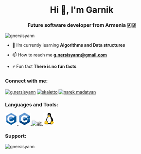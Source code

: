 <h1 align="center">Hi 👋, I'm Garnik</h1>
<h3 align="center">Future software developer from Armenia 🇦🇲</h3>

<p align="left"> <img src="https://komarev.com/ghpvc/?username=gnersisyann&label=Profile%20views&color=0e75b6&style=flat" alt="gnersisyann" /> </p>

- 🌱 I’m currently learning **Algorithms and Data structures**

- 📫 How to reach me **g.nersisyann@gmail.com**

- ⚡ Fun fact **There is no fun facts**

<h3 align="left">Connect with me:</h3>
<p align="left">
<a href="https://instagram.com/g.nersisyann" target="blank"><img align="center" src="https://raw.githubusercontent.com/rahuldkjain/github-profile-readme-generator/master/src/images/icons/Social/instagram.svg" alt="g.nersisyann" height="30" width="40" /></a>
<a href="https://www.leetcode.com/skaletto" target="blank"><img align="center" src="https://raw.githubusercontent.com/rahuldkjain/github-profile-readme-generator/master/src/images/icons/Social/leet-code.svg" alt="skaletto" height="30" width="40" /></a>
<a href="https://www.linkedin.com/in/garnik-nersisyan-5bab772a1" target="blank"><img align="center" src="https://raw.githubusercontent.com/rahuldkjain/github-profile-readme-generator/master/src/images/icons/Social/linked-in-alt.svg" alt="narek madatyan" height="30" width="40" /></a>
</p>

<h3 align="left">Languages and Tools:</h3>
<p align="left"> <a href="https://www.cprogramming.com/" target="_blank" rel="noreferrer"> <img src="https://raw.githubusercontent.com/devicons/devicon/master/icons/c/c-original.svg" alt="c" width="40" height="40"/> </a> <a href="https://www.w3schools.com/cpp/" target="_blank" rel="noreferrer"> <img src="https://raw.githubusercontent.com/devicons/devicon/master/icons/cplusplus/cplusplus-original.svg" alt="cplusplus" width="40" height="40"/> </a> <a href="https://git-scm.com/" target="_blank" rel="noreferrer"> <img src="https://www.vectorlogo.zone/logos/git-scm/git-scm-icon.svg" alt="git" width="40" height="40"/> </a> <a href="https://www.linux.org/" target="_blank" rel="noreferrer"> <img src="https://raw.githubusercontent.com/devicons/devicon/master/icons/linux/linux-original.svg" alt="linux" width="40" height="40"/> </a> </p>

<h3 align="left">Support:</h3>
<p><a href="https://www.buymeacoffee.com/gnersisyann"> <img align="left" src="https://cdn.buymeacoffee.com/buttons/v2/default-yellow.png" height="50" width="210" alt="gnersisyann" /></a></p><br><br>
